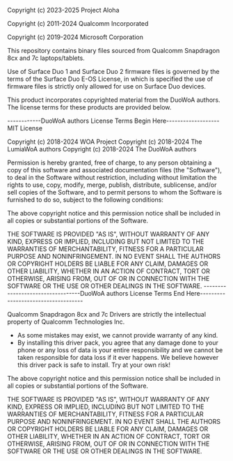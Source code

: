Copyright (c) 2023-2025 Project Aloha

Copyright (c) 2011-2024 Qualcomm Incorporated

Copyright (c) 2019-2024 Microsoft Corporation


This repository contains binary files sourced from Qualcomm Snapdragon 8cx and 7c
laptops/tablets.


Use of Surface Duo 1 and Surface Duo 2 firmware files is governed by the terms
of the Surface Duo E-OS License, in which is specified the use of firmware files
is strictly only allowed for use on Surface Duo devices.

This product incorporates copyrighted material from the DuoWoA authors.
The license terms for these products are provided below.

------------DuoWoA authors License Terms Begin Here-------------------
MIT License

Copyright (c) 2018-2024 WOA Project
Copyright (c) 2018-2024 The LumiaWoA authors
Copyright (c) 2018-2024 The DuoWoA authors

Permission is hereby granted, free of charge, to any person obtaining a copy
of this software and associated documentation files (the "Software"), to deal
in the Software without restriction, including without limitation the rights
to use, copy, modify, merge, publish, distribute, sublicense, and/or sell
copies of the Software, and to permit persons to whom the Software is
furnished to do so, subject to the following conditions:

The above copyright notice and this permission notice shall be included in all
copies or substantial portions of the Software.

THE SOFTWARE IS PROVIDED "AS IS", WITHOUT WARRANTY OF ANY KIND, EXPRESS OR
IMPLIED, INCLUDING BUT NOT LIMITED TO THE WARRANTIES OF MERCHANTABILITY,
FITNESS FOR A PARTICULAR PURPOSE AND NONINFRINGEMENT. IN NO EVENT SHALL THE
AUTHORS OR COPYRIGHT HOLDERS BE LIABLE FOR ANY CLAIM, DAMAGES OR OTHER
LIABILITY, WHETHER IN AN ACTION OF CONTRACT, TORT OR OTHERWISE, ARISING FROM,
OUT OF OR IN CONNECTION WITH THE SOFTWARE OR THE USE OR OTHER DEALINGS IN THE
SOFTWARE.
----------------------------------DuoWoA authors License Terms End Here------------------------------------

Qualcomm Snapdragon 8cx and 7c Drivers are strictly the intellectual property of
Qualcomm Technologies Inc.


- As some mistakes may exist, we cannot provide warranty of any kind.
- By installing this driver pack, you agree that any damage done to your
phone or any loss of data is your entire responsibility and we cannot be
taken responsible for data loss if it ever happens. We believe however
this driver pack is safe to install. Try at your own risk!


The above copyright notice and this permission notice shall be included in all
copies or substantial portions of the Software.


THE SOFTWARE IS PROVIDED "AS IS", WITHOUT WARRANTY OF ANY KIND, EXPRESS OR
IMPLIED, INCLUDING BUT NOT LIMITED TO THE WARRANTIES OF MERCHANTABILITY,
FITNESS FOR A PARTICULAR PURPOSE AND NONINFRINGEMENT. IN NO EVENT SHALL THE
AUTHORS OR COPYRIGHT HOLDERS BE LIABLE FOR ANY CLAIM, DAMAGES OR OTHER
LIABILITY, WHETHER IN AN ACTION OF CONTRACT, TORT OR OTHERWISE, ARISING FROM,
OUT OF OR IN CONNECTION WITH THE SOFTWARE OR THE USE OR OTHER DEALINGS IN THE
SOFTWARE.